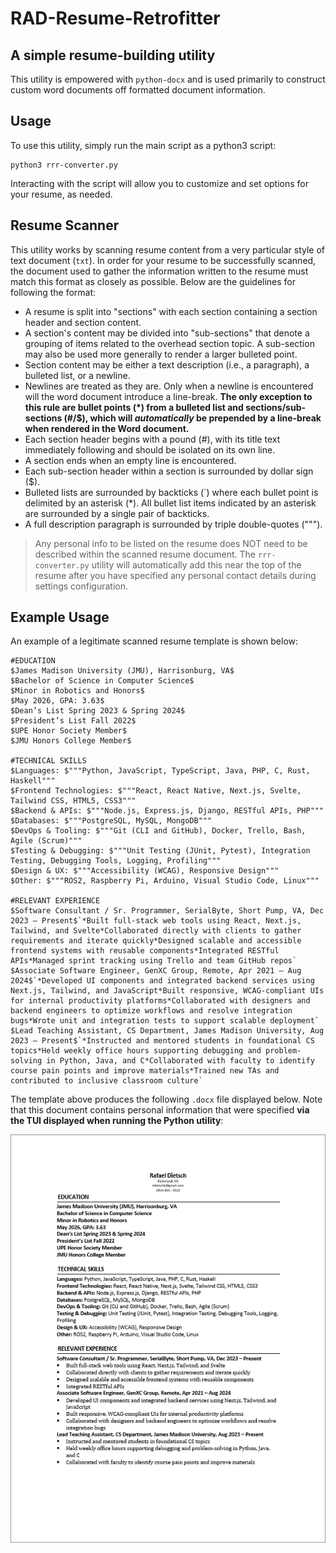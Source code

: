 # RAD-Resume-Retrofitter
## A simple resume-building utility

This utility is empowered with `python-docx` and is used primarily to construct custom word documents off formatted document information.

## Usage

To use this utility, simply run the main script as a python3 script:

```
python3 rrr-converter.py
```

Interacting with the script will allow you to customize and set options for your resume, as needed.

## Resume Scanner

This utility works by scanning resume content from a very particular style of text document (`txt`). In order for your resume to be successfully scanned, the document used to gather the information written to the resume must match this format as closely as possible. Below are the guidelines for following the format:

* A resume is split into "sections" with each section containing a section header and section content.
* A section's content may be divided into "sub-sections" that denote a grouping of items related to the overhead section topic. A sub-section may also be used more generally to render a larger bulleted point.
* Section content may be either a text description (i.e., a paragraph), a bulleted list, or a newline.
* Newlines are treated as they are. Only when a newline is encountered will the word document introduce a line-break. **The only exception to this rule are bullet points (*) from a bulleted list and sections/sub-sections (#/$), which will _automatically_ be prepended by a line-break when rendered in the Word document.**
* Each section header begins with a pound (#), with its title text immediately following and should be isolated on its own line.
* A section ends when an empty line is encountered.
* Each sub-section header within a section is surrounded by dollar sign ($).
* Bulleted lists are surrounded by backticks (`) where each bullet point is delimited by an asterisk (*). All bullet list items indicated by an asterisk are surrounded by a single pair of backticks.
* A full description paragraph is surrounded by triple double-quotes (""").

> Any personal info to be listed on the resume does NOT need to be described within the scanned resume document. The `rrr-converter.py` utility will automatically add this near the top of the resume after you have specified any personal contact details during settings configuration.

## Example Usage
An example of a legitimate scanned resume template is shown below:

```plaintext
#EDUCATION
$James Madison University (JMU), Harrisonburg, VA$
$Bachelor of Science in Computer Science$
$Minor in Robotics and Honors$
$May 2026, GPA: 3.63$
$Dean’s List Spring 2023 & Spring 2024$
$President’s List Fall 2022$
$UPE Honor Society Member$
$JMU Honors College Member$

#TECHNICAL SKILLS
$Languages: $"""Python, JavaScript, TypeScript, Java, PHP, C, Rust, Haskell"""
$Frontend Technologies: $"""React, React Native, Next.js, Svelte, Tailwind CSS, HTML5, CSS3"""
$Backend & APIs: $"""Node.js, Express.js, Django, RESTful APIs, PHP"""
$Databases: $"""PostgreSQL, MySQL, MongoDB"""
$DevOps & Tooling: $"""Git (CLI and GitHub), Docker, Trello, Bash, Agile (Scrum)"""
$Testing & Debugging: $"""Unit Testing (JUnit, Pytest), Integration Testing, Debugging Tools, Logging, Profiling"""
$Design & UX: $"""Accessibility (WCAG), Responsive Design"""
$Other: $"""ROS2, Raspberry Pi, Arduino, Visual Studio Code, Linux"""

#RELEVANT EXPERIENCE
$Software Consultant / Sr. Programmer, SerialByte, Short Pump, VA, Dec 2023 – Present$`*Built full-stack web tools using React, Next.js, Tailwind, and Svelte*Collaborated directly with clients to gather requirements and iterate quickly*Designed scalable and accessible frontend systems with reusable components*Integrated RESTful APIs*Managed sprint tracking using Trello and team GitHub repos`
$Associate Software Engineer, GenXC Group, Remote, Apr 2021 – Aug 2024$`*Developed UI components and integrated backend services using Next.js, Tailwind, and JavaScript*Built responsive, WCAG-compliant UIs for internal productivity platforms*Collaborated with designers and backend engineers to optimize workflows and resolve integration bugs*Wrote unit and integration tests to support scalable deployment`
$Lead Teaching Assistant, CS Department, James Madison University, Aug 2023 – Present$`*Instructed and mentored students in foundational CS topics*Held weekly office hours supporting debugging and problem-solving in Python, Java, and C*Collaborated with faculty to identify course pain points and improve materials*Trained new TAs and contributed to inclusive classroom culture`
```
The template above produces the following `.docx` file displayed below. Note that this document contains personal information that were specified **via the TUI displayed when running the Python utility**:

![example resume](./test-resume-ss.png)